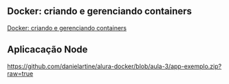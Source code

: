 ## Docker: criando e gerenciando containers
[Docker: criando e gerenciando containers](https://cursos.alura.com.br/course/docker-criando-gerenciando-containers)


## Aplicacação Node
https://github.com/danielartine/alura-docker/blob/aula-3/app-exemplo.zip?raw=true